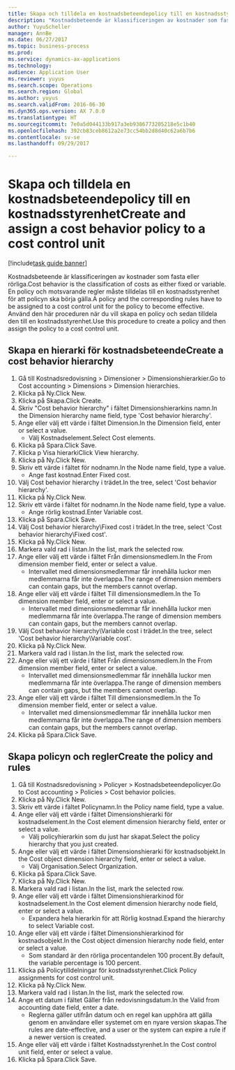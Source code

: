 ```yaml
--- 
title: Skapa och tilldela en kostnadsbeteendepolicy till en kostnadsstyrenhet
description: "Kostnadsbeteende är klassificeringen av kostnader som fasta eller rörliga."
author: YuyuScheller
manager: AnnBe
ms.date: 06/27/2017
ms.topic: business-process
ms.prod: 
ms.service: dynamics-ax-applications
ms.technology: 
audience: Application User
ms.reviewer: yuyus
ms.search.scope: Operations
ms.search.region: Global
ms.author: yuyus
ms.search.validFrom: 2016-06-30
ms.dyn365.ops.version: AX 7.0.0
ms.translationtype: HT
ms.sourcegitcommit: 7e0a5d044133b917a3eb9386773205218e5c1b40
ms.openlocfilehash: 392cb83ceb8612a2e73cc54bb2d8d40c62a6b7b6
ms.contentlocale: sv-se
ms.lasthandoff: 09/29/2017

---
```

# <a name="create-and-assign-a-cost-behavior-policy-to-a-cost-control-unit"></a><span data-ttu-id="6792e-103">Skapa och tilldela en kostnadsbeteendepolicy till en kostnadsstyrenhet</span><span class="sxs-lookup"><span data-stu-id="6792e-103">Create and assign a cost behavior policy to a cost control unit</span></span>

[!include[task guide banner](../../includes/task-guide-banner.md)]

<span data-ttu-id="6792e-104">Kostnadsbeteende är klassificeringen av kostnader som fasta eller rörliga.</span><span class="sxs-lookup"><span data-stu-id="6792e-104">Cost behavior is the classification of costs as either fixed or variable.</span></span> <span data-ttu-id="6792e-105">En policy och motsvarande regler måste tilldelas till en kostnadsstyrenhet för att policyn ska börja gälla.</span><span class="sxs-lookup"><span data-stu-id="6792e-105">A policy and the corresponding rules have to be assigned to a cost control unit for the policy to become effective.</span></span> <span data-ttu-id="6792e-106">Använd den här proceduren när du vill skapa en policy och sedan tilldela den till en kostnadsstyrenhet.</span><span class="sxs-lookup"><span data-stu-id="6792e-106">Use this procedure to create a policy and then assign the policy to a cost control unit.</span></span>


## <a name="create-a-cost-behavior-hierarchy"></a><span data-ttu-id="6792e-107">Skapa en hierarki för kostnadsbeteende</span><span class="sxs-lookup"><span data-stu-id="6792e-107">Create a cost behavior hierarchy</span></span>
1. <span data-ttu-id="6792e-108">Gå till Kostnadsredovisning > Dimensioner > Dimensionshierarkier.</span><span class="sxs-lookup"><span data-stu-id="6792e-108">Go to Cost accounting > Dimensions > Dimension hierarchies.</span></span>
2. <span data-ttu-id="6792e-109">Klicka på Ny.</span><span class="sxs-lookup"><span data-stu-id="6792e-109">Click New.</span></span>
3. <span data-ttu-id="6792e-110">Klicka på Skapa.</span><span class="sxs-lookup"><span data-stu-id="6792e-110">Click Create.</span></span>
4. <span data-ttu-id="6792e-111">Skriv "Cost behavior hierarchy" i fältet Dimensionshierarkins namn.</span><span class="sxs-lookup"><span data-stu-id="6792e-111">In the Dimension hierarchy name field, type 'Cost behavior hierarchy'.</span></span>
5. <span data-ttu-id="6792e-112">Ange eller välj ett värde i fältet Dimension.</span><span class="sxs-lookup"><span data-stu-id="6792e-112">In the Dimension field, enter or select a value.</span></span>
    * <span data-ttu-id="6792e-113">Välj Kostnadselement.</span><span class="sxs-lookup"><span data-stu-id="6792e-113">Select Cost elements.</span></span>  
6. <span data-ttu-id="6792e-114">Klicka på Spara.</span><span class="sxs-lookup"><span data-stu-id="6792e-114">Click Save.</span></span>
7. <span data-ttu-id="6792e-115">Klicka p Visa hierarki</span><span class="sxs-lookup"><span data-stu-id="6792e-115">Click View hierarchy.</span></span>
8. <span data-ttu-id="6792e-116">Klicka på Ny.</span><span class="sxs-lookup"><span data-stu-id="6792e-116">Click New.</span></span>
9. <span data-ttu-id="6792e-117">Skriv ett värde i fältet för nodnamn.</span><span class="sxs-lookup"><span data-stu-id="6792e-117">In the Node name field, type a value.</span></span>
    * <span data-ttu-id="6792e-118">Ange fast kostnad.</span><span class="sxs-lookup"><span data-stu-id="6792e-118">Enter Fixed cost.</span></span>  
10. <span data-ttu-id="6792e-119">Välj Cost behavior hierarchy i trädet.</span><span class="sxs-lookup"><span data-stu-id="6792e-119">In the tree, select 'Cost behavior hierarchy'.</span></span>
11. <span data-ttu-id="6792e-120">Klicka på Ny.</span><span class="sxs-lookup"><span data-stu-id="6792e-120">Click New.</span></span>
12. <span data-ttu-id="6792e-121">Skriv ett värde i fältet för nodnamn.</span><span class="sxs-lookup"><span data-stu-id="6792e-121">In the Node name field, type a value.</span></span>
    * <span data-ttu-id="6792e-122">Ange rörlig kostnad.</span><span class="sxs-lookup"><span data-stu-id="6792e-122">Enter Variable cost.</span></span>  
13. <span data-ttu-id="6792e-123">Klicka på Spara.</span><span class="sxs-lookup"><span data-stu-id="6792e-123">Click Save.</span></span>
14. <span data-ttu-id="6792e-124">Välj Cost behavior hierarchy\Fixed cost i trädet.</span><span class="sxs-lookup"><span data-stu-id="6792e-124">In the tree, select 'Cost behavior hierarchy\Fixed cost'.</span></span>
15. <span data-ttu-id="6792e-125">Klicka på Ny.</span><span class="sxs-lookup"><span data-stu-id="6792e-125">Click New.</span></span>
16. <span data-ttu-id="6792e-126">Markera vald rad i listan.</span><span class="sxs-lookup"><span data-stu-id="6792e-126">In the list, mark the selected row.</span></span>
17. <span data-ttu-id="6792e-127">Ange eller välj ett värde i fältet Från dimensionsmedlem.</span><span class="sxs-lookup"><span data-stu-id="6792e-127">In the From dimension member field, enter or select a value.</span></span>
    * <span data-ttu-id="6792e-128">Intervallet med dimensionsmedlemmar får innehålla luckor men medlemmarna får inte överlappa.</span><span class="sxs-lookup"><span data-stu-id="6792e-128">The range of dimension members can contain gaps, but the members cannot overlap.</span></span>  
18. <span data-ttu-id="6792e-129">Ange eller välj ett värde i fältet Till dimensionsmedlem.</span><span class="sxs-lookup"><span data-stu-id="6792e-129">In the To dimension member field, enter or select a value.</span></span>
    * <span data-ttu-id="6792e-130">Intervallet med dimensionsmedlemmar får innehålla luckor men medlemmarna får inte överlappa.</span><span class="sxs-lookup"><span data-stu-id="6792e-130">The range of dimension members can contain gaps, but the members cannot overlap.</span></span>  
19. <span data-ttu-id="6792e-131">Välj Cost behavior hierarchy\Variable cost i trädet.</span><span class="sxs-lookup"><span data-stu-id="6792e-131">In the tree, select 'Cost behavior hierarchy\Variable cost'.</span></span>
20. <span data-ttu-id="6792e-132">Klicka på Ny.</span><span class="sxs-lookup"><span data-stu-id="6792e-132">Click New.</span></span>
21. <span data-ttu-id="6792e-133">Markera vald rad i listan.</span><span class="sxs-lookup"><span data-stu-id="6792e-133">In the list, mark the selected row.</span></span>
22. <span data-ttu-id="6792e-134">Ange eller välj ett värde i fältet Från dimensionsmedlem.</span><span class="sxs-lookup"><span data-stu-id="6792e-134">In the From dimension member field, enter or select a value.</span></span>
    * <span data-ttu-id="6792e-135">Intervallet med dimensionsmedlemmar får innehålla luckor men medlemmarna får inte överlappa.</span><span class="sxs-lookup"><span data-stu-id="6792e-135">The range of dimension members can contain gaps, but the members cannot overlap.</span></span>  
23. <span data-ttu-id="6792e-136">Ange eller välj ett värde i fältet Till dimensionsmedlem.</span><span class="sxs-lookup"><span data-stu-id="6792e-136">In the To dimension member field, enter or select a value.</span></span>
    * <span data-ttu-id="6792e-137">Intervallet med dimensionsmedlemmar får innehålla luckor men medlemmarna får inte överlappa.</span><span class="sxs-lookup"><span data-stu-id="6792e-137">The range of dimension members can contain gaps, but the members cannot overlap.</span></span>  
24. <span data-ttu-id="6792e-138">Klicka på Spara.</span><span class="sxs-lookup"><span data-stu-id="6792e-138">Click Save.</span></span>

## <a name="create-the-policy-and-rules"></a><span data-ttu-id="6792e-139">Skapa policyn och regler</span><span class="sxs-lookup"><span data-stu-id="6792e-139">Create the policy and rules</span></span>
1. <span data-ttu-id="6792e-140">Gå till Kostnadsredovisning > Policyer > Kostnadsbeteendepolicyer.</span><span class="sxs-lookup"><span data-stu-id="6792e-140">Go to Cost accounting > Policies > Cost behavior policies.</span></span>
2. <span data-ttu-id="6792e-141">Klicka på Ny.</span><span class="sxs-lookup"><span data-stu-id="6792e-141">Click New.</span></span>
3. <span data-ttu-id="6792e-142">Skriv ett värde i fältet Policynamn.</span><span class="sxs-lookup"><span data-stu-id="6792e-142">In the Policy name field, type a value.</span></span>
4. <span data-ttu-id="6792e-143">Ange eller välj ett värde i fältet Dimensionshierarki för kostnadselement.</span><span class="sxs-lookup"><span data-stu-id="6792e-143">In the Cost element dimension hierarchy field, enter or select a value.</span></span>
    * <span data-ttu-id="6792e-144">Välj policyhierarkin som du just har skapat.</span><span class="sxs-lookup"><span data-stu-id="6792e-144">Select the policy hierarchy that you just created.</span></span>  
5. <span data-ttu-id="6792e-145">Ange eller välj ett värde i fältet Dimensionshierarki för kostnadsobjekt.</span><span class="sxs-lookup"><span data-stu-id="6792e-145">In the Cost object dimension hierarchy field, enter or select a value.</span></span>
    * <span data-ttu-id="6792e-146">Välj Organisation.</span><span class="sxs-lookup"><span data-stu-id="6792e-146">Select Organization.</span></span>  
6. <span data-ttu-id="6792e-147">Klicka på Spara.</span><span class="sxs-lookup"><span data-stu-id="6792e-147">Click Save.</span></span>
7. <span data-ttu-id="6792e-148">Klicka på Ny.</span><span class="sxs-lookup"><span data-stu-id="6792e-148">Click New.</span></span>
8. <span data-ttu-id="6792e-149">Markera vald rad i listan.</span><span class="sxs-lookup"><span data-stu-id="6792e-149">In the list, mark the selected row.</span></span>
9. <span data-ttu-id="6792e-150">Ange eller välj ett värde i fältet Dimensionshierarkinod för kostnadselement.</span><span class="sxs-lookup"><span data-stu-id="6792e-150">In the Cost element dimension hierarchy node field, enter or select a value.</span></span>
    * <span data-ttu-id="6792e-151">Expandera hela hierarkin för att Rörlig kostnad.</span><span class="sxs-lookup"><span data-stu-id="6792e-151">Expand the hierarchy to select Variable cost.</span></span>  
10. <span data-ttu-id="6792e-152">Ange eller välj ett värde i fältet Dimensionshierarkinod för kostnadsobjekt.</span><span class="sxs-lookup"><span data-stu-id="6792e-152">In the Cost object dimension hierarchy node field, enter or select a value.</span></span>
    * <span data-ttu-id="6792e-153">Som standard är den rörliga procentandelen 100 procent.</span><span class="sxs-lookup"><span data-stu-id="6792e-153">By default, the variable percentage is 100 percent.</span></span>  
11. <span data-ttu-id="6792e-154">Klicka på Policytilldelningar för kostnadsstyrenhet.</span><span class="sxs-lookup"><span data-stu-id="6792e-154">Click Policy assignments for cost control unit.</span></span>
12. <span data-ttu-id="6792e-155">Klicka på Ny.</span><span class="sxs-lookup"><span data-stu-id="6792e-155">Click New.</span></span>
13. <span data-ttu-id="6792e-156">Markera vald rad i listan.</span><span class="sxs-lookup"><span data-stu-id="6792e-156">In the list, mark the selected row.</span></span>
14. <span data-ttu-id="6792e-157">Ange ett datum i fältet Gäller från redovisningsdatum.</span><span class="sxs-lookup"><span data-stu-id="6792e-157">In the Valid from accounting date field, enter a date.</span></span>
    * <span data-ttu-id="6792e-158">Reglerna gäller utifrån datum och en regel kan upphöra att gälla genom en användare eller systemet om en nyare version skapas.</span><span class="sxs-lookup"><span data-stu-id="6792e-158">The rules are date-effective, and a user or the system can expire a rule if a newer version is created.</span></span>  
15. <span data-ttu-id="6792e-159">Ange eller välj ett värde i fältet Kostnadsstyrenhet.</span><span class="sxs-lookup"><span data-stu-id="6792e-159">In the Cost control unit field, enter or select a value.</span></span>
16. <span data-ttu-id="6792e-160">Klicka på Spara.</span><span class="sxs-lookup"><span data-stu-id="6792e-160">Click Save.</span></span>


